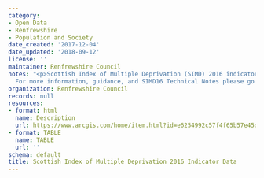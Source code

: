 ```yaml
---
category:
- Open Data
- Renfrewshire
- Population and Society
date_created: '2017-12-04'
date_updated: '2018-09-12'
license: ''
maintainer: Renfrewshire Council
notes: "<p>Scottish Index of Multiple Deprivation (SIMD) 2016 indicator data for Renfrewshire.\_\
  For more information, guidance, and SIMD16 Technical Notes please go to\_http://www.gov.scot/SIMD</p>"
organization: Renfrewshire Council
records: null
resources:
- format: html
  name: Description
  url: https://www.arcgis.com/home/item.html?id=e6254992c57f4f65b57e45d847dae0ac
- format: TABLE
  name: TABLE
  url: ''
schema: default
title: Scottish Index of Multiple Deprivation 2016 Indicator Data
---
```

